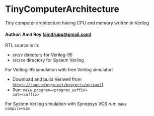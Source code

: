 # TinyComputerArchitecture
Tiny computer architecture having CPU and memory written in Verilog
#### Author: Amit Roy (amitrupu@gmail.com)

RTL source is in:
- src/v directory for Verilog-95
- src/sv directory for System Verilog

For Verilog-95 simulation with free Verilog simulator:
- Download and build Veriwell from <code>https://sourceforge.net/projects/veriwell</code>
- Run: <code>make program=<program_suffix> out=\<suffix></code>

For System Verilog simulation with Synopsys VCS run: <code>make compile=sim</code>


